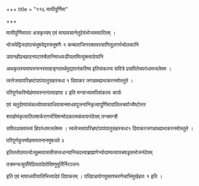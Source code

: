 +++
title = "११६ माघीपूर्णिमा"

+++

माघीपूर्णिमापरा अत्रकृत्यम् एवं माघावसानेतुदेयंभोज्यमवारितम् ।

भोजयेद्विजदांपत्यंभूषयेद्वस्त्रभूषणैः १ कम्बलाजिनरक्तवस्त्राणितूलगर्भचोलकानि

उपानहौप्रच्छादनपटाश्चैतानिमाधवःप्रीयतामित्युक्त्वादेयानि

अथकृतस्यमाघस्नानस्यसाङ्गतार्थमुद्यापनंकरिष्य इतिसंकल्प्य सवित्रे प्रसवितेचपरंधामजलेमम ।

त्वत्तेजसापरिभ्रष्टंपापंयातुसहस्त्रधा १ दिवाकर जगन्नाथप्रभाकरनमोस्तुते ।

परिपूर्णकरिष्येहंमाघस्नानंतवाज्ञया २ इति मन्त्राभ्यामपिसंकल्पः कार्यः

एवं चतुर्दश्यांसंकल्पोपवासाधिवासनमाधवपूजनानिकृत्वापूर्णिमायांतिलचर्वाज्यैष्टोत्तर

शतहोमंकृत्वातिलशर्करागर्भत्रिंशन्मोदकात्मकंवायनंदेयम् तन्त्रमन्त्रौ

सवितःप्रसवस्त्वं हिपरंधामजलेमम । त्त्वत्तेजसापरिभ्रष्टंपापंयातुसहस्त्रधा१ दिवाकरजगन्नाथप्रभाकरनमोस्तुते ।

परिपूर्णकुरुष्वेहमाघस्नानमुषःपते २

इतिततोदम्पत्योःसूक्ष्मवाससीसप्तधान्यानिचदत्त्वाब्राह्मणेभ्योदाम्पत्यायचषड्रसभोजनंदेयम्

तत्रमन्त्रःसूर्योमेप्रियतांदेवोविष्णुमूर्तिर्निरञ्जनः

इति एवं माघप्लवीयातिभित्त्वादेवं दिवाकरम् । परिव्राडयोगयुक्तश्चरणेचाभिमुखेहतः १ इति ।
